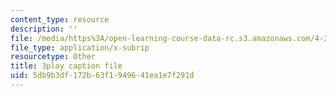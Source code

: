 ```yaml
---
content_type: resource
description: ''
file: /media/https%3A/open-learning-course-data-rc.s3.amazonaws.com/4-241j-theory-of-city-form-spring-2013/5db9b3df172b63f1949641ea1e7f291d_LYudSLnQEkY.srt
file_type: application/x-subrip
resourcetype: Other
title: 3play caption file
uid: 5db9b3df-172b-63f1-9496-41ea1e7f291d
---
```

